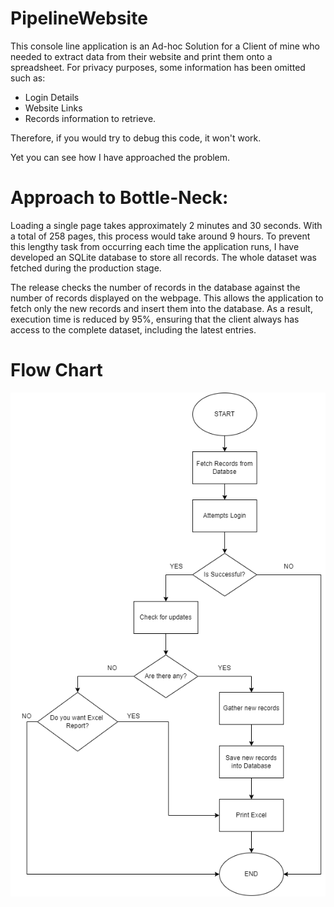 # PipelineWebsite
This console line application is an Ad-hoc Solution for a Client of mine who needed to extract data from their website and print them onto a spreadsheet.
For privacy purposes, some information has been omitted such as:
- Login Details
- Website Links
- Records information to retrieve.

Therefore, if you would try to debug this code, it won't work.

Yet you can see how I have approached the problem.

# Approach to Bottle-Neck:
Loading a single page takes approximately 2 minutes and 30 seconds. With a total of 258 pages, this process would take around 9 hours. To prevent this lengthy task from occurring each time the application runs, I have developed an SQLite database to store all records. The whole dataset was fetched during the production stage.

The release checks the number of records in the database against the number of records displayed on the webpage. This allows the application to fetch only the new records and insert them into the database. As a result, execution time is reduced by 95%, ensuring that the client always has access to the complete dataset, including the latest entries.

# Flow Chart
![Alt text](https://github.com/SalvatoreAmaddio/PipelineWebsite/blob/main/static/Flow-Chart.png)
